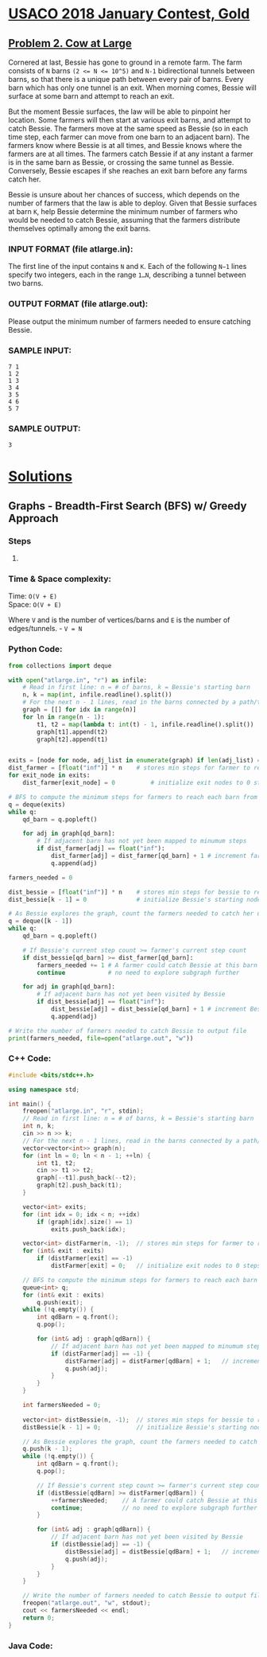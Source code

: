 # [USACO 2018 January Contest, Gold](http://www.usaco.org/index.php?page=jan18results)
## [Problem 2. Cow at Large](http://www.usaco.org/index.php?page=viewproblem2&cpid=790)

Cornered at last, Bessie has gone to ground in a remote farm. The farm consists of `N` barns `(2 <= N <= 10^5)` and `N-1` bidirectional tunnels between barns, so that there is a unique path between every pair of barns. Every barn which has only one tunnel is an exit. When morning comes, Bessie will surface at some barn and attempt to reach an exit.

But the moment Bessie surfaces, the law will be able to pinpoint her location. Some farmers will then start at various exit barns, and attempt to catch Bessie. The farmers move at the same speed as Bessie (so in each time step, each farmer can move from one barn to an adjacent barn). The farmers know where Bessie is at all times, and Bessie knows where the farmers are at all times. The farmers catch Bessie if at any instant a farmer is in the same barn as Bessie, or crossing the same tunnel as Bessie. Conversely, Bessie escapes if she reaches an exit barn before any farms catch her.

Bessie is unsure about her chances of success, which depends on the number of farmers that the law is able to deploy. Given that Bessie surfaces at barn `K`, help Bessie determine the minimum number of farmers who would be needed to catch Bessie, assuming that the farmers distribute themselves optimally among the exit barns.

### INPUT FORMAT (file atlarge.in):
The first line of the input contains `N` and `K`. Each of the following `N−1` lines specify two integers, each in the range `1…N`, describing a tunnel between two barns.

### OUTPUT FORMAT (file atlarge.out):
Please output the minimum number of farmers needed to ensure catching Bessie.

### SAMPLE INPUT:
```
7 1
1 2
1 3
3 4
3 5
4 6
5 7
```

### SAMPLE OUTPUT:
```
3
```

# [Solutions](https://github.com/Reddimus/USACO_notes/tree/main/Graphs/Gold/P2_2018-Cow_At_Large)

## Graphs - Breadth-First Search (BFS) w/ Greedy Approach

### Steps
1. 

### Time & Space complexity:
Time: `O(V + E)`  
Space: `O(V + E)`  

Where `V` and  is the number of vertices/barns and `E` is the number of edges/tunnels.
    - `V = N`

### Python Code:
```python
from collections import deque

with open("atlarge.in", "r") as infile:
	# Read in first line: n = # of barns, k = Bessie's starting barn
	n, k = map(int, infile.readline().split())
	# For the next n - 1 lines, read in the barns connected by a path/tunnel
	graph = [[] for idx in range(n)]
	for ln in range(n - 1):
		t1, t2 = map(lambda t: int(t) - 1, infile.readline().split())
		graph[t1].append(t2)
		graph[t2].append(t1)


exits = [node for node, adj_list in enumerate(graph) if len(adj_list) == 1]
dist_farmer = [float("inf")] * n	# stores min steps for farmer to reach node
for exit_node in exits:
	dist_farmer[exit_node] = 0			# initialize exit nodes to 0 steps

# BFS to compute the minimum steps for farmers to reach each barn from exits
q = deque(exits)
while q:
	qd_barn = q.popleft()

	for adj in graph[qd_barn]:
		# If adjacent barn has not yet been mapped to minumum steps
		if dist_farmer[adj] == float("inf"):
			dist_farmer[adj] = dist_farmer[qd_barn] + 1	# increment farmer's steps
			q.append(adj)

farmers_needed = 0

dist_bessie = [float("inf")] * n	# stores min steps for bessie to reach node
dist_bessie[k - 1] = 0				# initialize Bessie's starting node to 0 steps

# As Bessie explores the graph, count the farmers needed to catch her using BFS
q = deque([k - 1])
while q:
	qd_barn = q.popleft()

	# If Bessie's current step count >= farmer's current step count
	if dist_bessie[qd_barn] >= dist_farmer[qd_barn]:
		farmers_needed += 1	# A farmer could catch Bessie at this barn
		continue			# no need to explore subgraph further

	for adj in graph[qd_barn]:
		# If adjacent barn has not yet been visited by Bessie
		if dist_bessie[adj] == float("inf"):
			dist_bessie[adj] = dist_bessie[qd_barn] + 1	# increment Bessie's steps
			q.append(adj)

# Write the number of farmers needed to catch Bessie to output file
print(farmers_needed, file=open("atlarge.out", "w"))
```

### C++ Code:
```cpp
#include <bits/stdc++.h>

using namespace std;

int main() {
	freopen("atlarge.in", "r", stdin);
	// Read in first line: n = # of barns, k = Bessie's starting barn
	int n, k;
	cin >> n >> k;
	// For the next n - 1 lines, read in the barns connected by a path/tunnel
	vector<vector<int>> graph(n);
	for (int ln = 0; ln < n - 1; ++ln) {
		int t1, t2;
		cin >> t1 >> t2;
		graph[--t1].push_back(--t2);
		graph[t2].push_back(t1);
	}

	vector<int> exits;
	for (int idx = 0; idx < n; ++idx)
		if (graph[idx].size() == 1)
			exits.push_back(idx);

	vector<int> distFarmer(n, -1);	// stores min steps for farmer to reach node
	for (int& exit : exits)
		if (distFarmer[exit] == -1)
			distFarmer[exit] = 0;	// initialize exit nodes to 0 steps

	// BFS to compute the minimum steps for farmers to reach each barn from exits
	queue<int> q;
	for (int& exit : exits)
		q.push(exit);
	while (!q.empty()) {
		int qdBarn = q.front();
		q.pop();

		for (int& adj : graph[qdBarn]) {
			// If adjacent barn has not yet been mapped to minumum steps
			if (distFarmer[adj] == -1) {
				distFarmer[adj] = distFarmer[qdBarn] + 1;	// increment farmer's steps
				q.push(adj);
			}
		}
	}

	int farmersNeeded = 0;
	
	vector<int> distBessie(n, -1);	// stores min steps for bessie to reach node
	distBessie[k - 1] = 0;			// initialize Bessie's starting node to 0 steps

	// As Bessie explores the graph, count the farmers needed to catch her using BFS
	q.push(k - 1);
	while (!q.empty()) {
		int qdBarn = q.front();
		q.pop();

		// If Bessie's current step count >= farmer's current step count
		if (distBessie[qdBarn] >= distFarmer[qdBarn]) {
			++farmersNeeded;	// A farmer could catch Bessie at this barn
			continue;			// no need to explore subgraph further
		}

		for (int& adj : graph[qdBarn]) {
			// If adjacent barn has not yet been visited by Bessie
			if (distBessie[adj] == -1) {
				distBessie[adj] = distBessie[qdBarn] + 1;	// increment Bessie's steps
				q.push(adj);
			}
		}
	}

	// Write the number of farmers needed to catch Bessie to output file
	freopen("atlarge.out", "w", stdout);
	cout << farmersNeeded << endl;
	return 0;
}
```

### Java Code:
```java
```